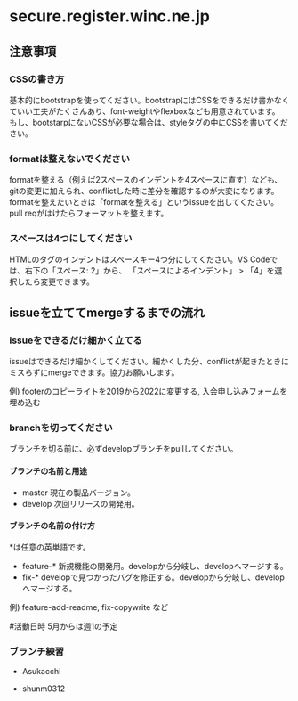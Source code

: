 # secure.register.winc.ne.jp 

## 注意事項

### CSSの書き方
基本的にbootstrapを使ってください。bootstrapにはCSSをできるだけ書かなくていい工夫がたくさんあり、font-weightやflexboxなども用意されています。
もし、bootstarpにないCSSが必要な場合は、styleタグの中にCSSを書いてください。

### formatは整えないでください
formatを整える（例えば2スペースのインデントを4スペースに直す）なども、gitの変更に加えられ、conflictした時に差分を確認するのが大変になります。formatを整えたいときは「formatを整える」というissueを出してください。pull reqがはけたらフォーマットを整えます。

### スペースは4つにしてください
HTMLのタグのインデントはスペースキー4つ分にしてください。VS Codeでは、右下の「スペース: 2」から、 「スペースによるインデント」 > 「4」を選択したら変更できます。 

## issueを立ててmergeするまでの流れ
### issueをできるだけ細かく立てる
issueはできるだけ細かくしてください。細かくした分、conflictが起きたときにミスらずにmergeできます。協力お願いします。

例) footerのコピーライトを2019から2022に変更する, 入会申し込みフォームを埋め込む
### branchを切ってください
ブランチを切る前に、必ずdevelopブランチをpullしてください。

#### ブランチの名前と用途
- master 現在の製品バージョン。
- develop 次回リリースの開発用。
#### ブランチの名前の付け方
*は任意の英単語です。
- feature-*  新規機能の開発用。developから分岐し、developへマージする。
- fix-*  developで見つかったバグを修正する。developから分岐し、developへマージする。

例) feature-add-readme, fix-copywrite など


#活動日時
5月からは週1の予定

### ブランチ練習
- Asukacchi

- shunm0312